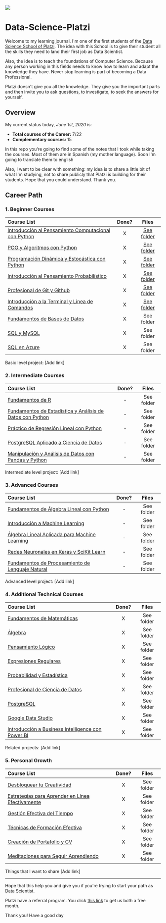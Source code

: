 ![](https://static.platzi.com/media/user_upload/OqSOOy58%20%281%29-521b62b0-2b25-4720-9f30-bbb4aeac0430.jpg)

# Data-Science-Platzi

Welcome to my learning journal. I'm one of the first students of the [Data Science School of Platzi](https://platzi.com/datos/). The idea with this School is to give their student all the skills they need to land their first job as Data Scientist. 

Also, the idea is to teach the foundations of Computer Science. Because any person working in this fields needs to know how to learn and adapt the knowledge they have. Never stop learning is part of becoming a Data Professional.

Platzi doesn't give you all the knowledge. They give you the important parts and then invite you to ask questions, to investigate, to seek the answers for yourself. 

## Overview

My current status today,  *June 1st, 2020* is:

* **Total courses of the Career:** 7/22
* **Complementary courses:** 15

In this repo you're going to find some of the notes that I took while taking the courses. Most of them are in Spanish (my mother language).  Soon I'm going to translate them to english

Also, I want to be clear with something: my idea is to share a little bit of what I'm studying, not to share publicly that Platzi is building for their students. Hope that you could understand. Thank you. 

## Career Path

### 1. Beginner Courses

| Course List                                                  | Done? |                            Files                             |
| :----------------------------------------------------------- | :---: | :----------------------------------------------------------: |
| [Introducción al Pensamiento Computacional con Python](https://platzi.com/cursos/python-cs/) |   X   | [See folder](https://github.com/joseluisramon/Data-Science-Platzi/tree/master/src/01-beginner/01-intro-pensamiento-computacional) |
| [POO y Algoritmos con Python](https://platzi.com/cursos/poo-python/) |   X   | [See folder](https://github.com/joseluisramon/Data-Science-Platzi/tree/master/src/01-beginner/02-poo-algoritmos) |
| [Programación Dinámica y Estocástica con Python](https://platzi.com/cursos/programacion-estocastica/) |   X   | [See folder](https://github.com/joseluisramon/Data-Science-Platzi/tree/master/src/01-beginner/03-programacion-dinamica) |
| [Introducción al Pensamiento Probabilístico](https://platzi.com/cursos/probabilistica/) |   X   | [See folder](https://github.com/joseluisramon/Data-Science-Platzi/tree/master/src/01-beginner/04-intro-pensamiento-probabilistico) |
| [Profesional de Git y Github](https://platzi.com/cursos/git-github/) |   X   | [See folder](https://github.com/joseluisramon/Data-Science-Platzi/tree/master/src/01-beginner/01-git-github) |
| [Introducción a la Terminal y Línea de Comandos](https://platzi.com/cursos/terminal/) |   X   | [See folder](https://github.com/joseluisramon/Data-Science-Platzi/tree/master/src/01-beginner/02-terminal-cmd) |
| [Fundamentos de Bases de Datos](https://platzi.com/cursos/bd/) |   X   |                          See folder                          |
| [SQL y MySQL](https://platzi.com/cursos/sql-mysql/)          |   X   |                          See folder                          |
| [SQL en Azure](https://platzi.com/cursos/sql-azure/)         |   X   |                          See folder                          |

Basic level project: [Add link]

### 2. Intermediate Courses

| Course List                                                                                                    | Done? |    Files    |
| :------------------------------------------------------------------------------------------------------------- |:-----:|:-----------:|
| [Fundamentos de R](https://platzi.com/cursos/fundamentos-r/)                                                   | -     | See folder  |
| [Fundamentos de Estadística y Análisis de Datos con Python](https://platzi.com/cursos/estadistica-python/)     | -     | See folder  |
| [Práctico de Regresión Lineal con Python](https://platzi.com/cursos/regresion-python/)                         | -     | See folder  |
| [PostgreSQL Aplicado a Ciencia de Datos](https://platzi.com/cursos/postgresql-datos/)                          | -     | See folder  |
| [Manipulación y Análisis de Datos con Pandas y Python](https://platzi.com/cursos/pandas/)                      | -     | See folder  |

Intermediate level project: [Add link]

### 3. Advanced Courses

| Course List                                                                                                    | Done? |    Files    |
| :------------------------------------------------------------------------------------------------------------- |:-----:|:-----------:|
| [Fundamentos de Álgebra Lineal con Python](https://platzi.com/cursos/algebra-lineal/)                          | -     | See folder  |
| [Introducción a Machine Learning](https://platzi.com/cursos/machine-learning/)                                 | -     | See folder  |
| [Álgebra Lineal Aplicada para Machine Learning](https://platzi.com/cursos/algebra-ml/)                         | -     | See folder  |
| [Redes Neuronales en Keras y SciKit Learn](https://platzi.com/cursos/keras-neural-networks/)                   | -     | See folder  |
| [Fundamentos de Procesamiento de Lenguaje Natural](https://platzi.com/cursos/python-lenguaje-natural/)         | -     | See folder  |

Advanced level project: [Add link]

### 4. Additional Technical Courses

| Course List                                                                                                    | Done? |    Files    |
| :------------------------------------------------------------------------------------------------------------- |:-----:|:-----------:|
| [Fundamentos de Matemáticas](https://platzi.com/cursos/fundamentos-matematicas/)                               | X     | See folder  |
| [Álgebra](https://platzi.com/cursos/algebra/)                                                                  | X     | See folder  |
| [Pensamiento Lógico](https://platzi.com/cursos/pensamiento-logico/)                                            | X     | See folder  |
| [Expresiones Regulares](https://platzi.com/cursos/expresiones-regulares/)                                      | X     | See folder  |
| [Probabilidad y Estadística](https://platzi.com/cursos/probabilidad-estadistica/)                              | X     | See folder  |
| [Profesional de Ciencia de Datos](https://platzi.com/cursos/data/)                                             | X     | See folder  |
| [PostgreSQL](https://platzi.com/cursos/postgresql/)                                                            | X     | See folder  |
| [Google Data Studio](https://platzi.com/cursos/data-studio/)                                                   | X     | See folder  |
| [Introducción a Business Intelligence con Power BI](https://platzi.com/cursos/business-intelligence/)          | X     | See folder  |

Related projects: [Add link]

### 5. Personal Growth

| Course List                                                                                                    | Done? |    Files    |
| :------------------------------------------------------------------------------------------------------------- |:-----:|:-----------:|
| [Desbloquear tu Creatividad](https://platzi.com/cursos/desbloquea-creatividad/)                                | X     | See folder  |
| [Estrategias para Aprender en Línea Efectivamente](https://platzi.com/cursos/aprender/)                        | X     | See folder  |
| [Gestión Efectiva del Tiempo](https://platzi.com/cursos/gestion-tiempo/)                                       | X     | See folder  |
| [Técnicas de Formación Efectiva](https://platzi.com/cursos/formacion/)                                         | X     | See folder  |
| [Creación de Portafolio y CV](https://platzi.com/cursos/portafolios/)                                          | X     | See folder  |
| [Meditaciones para Seguir Aprendiendo](https://platzi.com/cursos/meditacion/)                                  | X     | See folder  |

Things that I want to share [Add link]

****

Hope that this help you and give you if you're trying to start your path as Data Scientist. 

Platzi have a referral program. You click [this link](https://platzi.com/r/joseluisramon/) to get us both a free month. 

Thank you! Have a good day